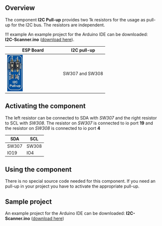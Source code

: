 ## Overview

The component **I2C Pull-up** provides two 1k resistors for the usage as pull-up for the I2C bus. The resistors are independent.

!!! example
    An example project for the Arduino IDE can be downloaded: **I2C-Scanner.ino** ([download here](../../source/esp32/I2C-Scanner/I2C-Scanner.ino)).
    
ESP Board | I2C pull-up
--- | ---
<img src="/images/esp32/block_i2c_pull_up.png"  width="30%"> | SW307 and SW308

## Activating the component
The left resistor can be connected to SDA with *SW307* and the right resistor to SCL with *SW308*. The resistor on *SW307* is connected to io port **19** and the resistor on *SW308* is connected to io port **4**

SDA | SCL
--- | ---
SW307 | SW308
IO19 | IO4

## Using the component
There is no special source code needed for this component. If you need an pull-up in your project you have to activate the appropriate pull-up.

## Sample project
An example project for the Arduino IDE can be downloaded: **I2C-Scanner.ino** ([download here](../../source/esp32/I2C-Scanner/I2C-Scanner.ino))
